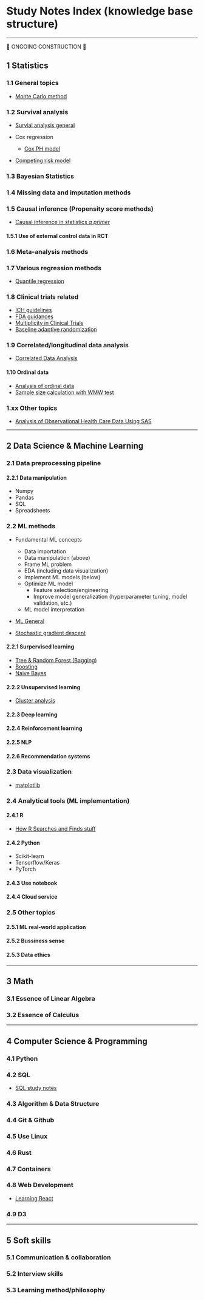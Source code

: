 # Study Notes Index (knowledge base structure)
<hr>

:construction: ONGOING CONSTRUCTION :construction:

## 1 Statistics
### 1.1 General topics
- [Monte Carlo method](Stats/Note-Monte%20Carlo%20method.md)

### 1.2 Survival analysis
- [Survial analysis general](./Stats/Note-Survival_Analysis.md)
  
- Cox regression
  - [Cox PH model](./Stats/Note-Cox_PH_model.md)

- [Competing risk model](./Stats/Note-Competing_Risk_Regression.md)


### 1.3 Bayesian Statistics

### 1.4 Missing data and imputation methods

### 1.5 Causal inference (Propensity score methods)
- [Causal inference in statistics *a primer*](Stats/Book-Causal%20inference%20in%20statistics%20a%20primer.md)

#### 1.5.1 Use of external control data in RCT



### 1.6 Meta-analysis methods


### 1.7 Various regression methods
- [Quantile regression](Stats/Note-Quantile%20regression.md)

### 1.8 Clinical trials related
- [ICH guidelines](Stats/Note-ICH%20guidelines.md)
- [FDA guidances](Stats/Note-FDA%20guidances%20for%20industry.md)
- [Multiplicity in Clinical Trials](./Stats/Note-Multiplicity%20in%20Clinical%20Trials.md)
- [Baseline adaptive randomization](./Stats/Note-Baseline%20Adaptive%20Randomization.md)

### 1.9 Correlated/longitudinal data analysis
- [Correlated Data Analysis](./Stats/Note-Correlated%20Data%20Analysis.md)

#### 1.10 Ordinal data
- [Analysis of ordinal data](./Stats/Note-Analysis%20of%20Ordinal%20Outcome.md)
- [Sample size calculation with WMW test](./Stats/Note-Sample%20size%20calculation%20with%20WMW%20test.md)


### 1.xx Other topics
- [Analysis of Observational Health Care Data Using SAS](Stats/Book-Analysis%20of%20Observational%20Health%20Care%20Data%20Using%20SAS.md)

<hr>

## 2 Data Science & Machine Learning

### 2.1 Data preprocessing pipeline
#### 2.2.1 Data manipulation
- Numpy
- Pandas
- SQL
- Spreadsheets 


### 2.2 ML methods
- Fundamental ML concepts
  - Data importation
  - Data manipulation (above)
  - Frame ML problem
  - EDA (including data visualization)
  - Implement ML models (below)
  - Optimize ML model
    - Feature selection/engineering
    - Improve model generalization (hyperparameter tuning, model validation, etc.)
  - ML model interpretation

- [ML General](DS_ML/Note-Machine%20Learning%20(General).md)
- [Stochastic gradient descent](DS_ML/Note-Stochasitic%20Gradient%20Descent.md)

#### 2.2.1 Surpervised learning
- [Tree & Random Forest (Bagging)](DS_ML/Note-Tree,%20Random%20Forest%20(Bagging).md)
- [Boosting](DS_ML/Note-Boosting.md)
- [Naive Bayes](DS_ML/Note-Naive%20Bayes.md)

#### 2.2.2 Unsupervised learning
- [Cluster analysis](DS_ML/Note-Cluster%20analysis.md)

#### 2.2.3 Deep learning

#### 2.2.4 Reinforcement learning


#### 2.2.5 NLP

#### 2.2.6  Recommendation systems

### 2.3 Data visualization 
- [matplotlib](Stats_Comp/Note-matplotlib.md)

### 2.4 Analytical tools (ML implementation)

#### 2.4.1 R
- [How R Searches and Finds stuff](./Stats_Comp/Note-How%20R%20searches%20and%20finds%20stuff.md)

#### 2.4.2 Python
- Scikit-learn
- Tensorflow/Keras
- PyTorch

#### 2.4.3 Use notebook

#### 2.4.4 Cloud service

### 2.5 Other topics
#### 2.5.1 ML real-world application
#### 2.5.2 Bussiness sense
#### 2.5.3 Data ethics

<hr>

## 3 Math

### 3.1 Essence of Linear Algebra

### 3.2 Essence of Calculus

<hr>

## 4 Computer Science & Programming

### 4.1 Python

### 4.2 SQL
- [SQL study notes](CS/Note-SQL%20Study%20Notes.md)

### 4.3 Algorithm & Data Structure

### 4.4 Git & Github

### 4.5 Use Linux

### 4.6 Rust

### 4.7 Containers

### 4.8 Web Development
- [Learning React](CS/Note-Learning%20React.md)

### 4.9 D3


<hr>

## 5 Soft skills

### 5.1 Communication & collaboration


### 5.2 Interview skills

### 5.3 Learning method/philosophy